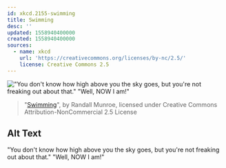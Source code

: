 ```yaml
---
id: xkcd.2155-swimming
title: Swimming
desc: ''
updated: 1558940400000
created: 1558940400000
sources:
  - name: xkcd
    url: 'https://creativecommons.org/licenses/by-nc/2.5/'
    license: Creative Commons 2.5
---
```

!["You don't know how high above you the sky goes, but you're not freaking out about that." "Well, NOW I am!"](https://imgs.xkcd.com/comics/swimming.png)
> "[Swimming](https://xkcd.com/2155/)", by Randall Munroe, licensed under Creative Commons Attribution-NonCommercial 2.5 License

## Alt Text
"You don't know how high above you the sky goes, but you're not freaking out about that." "Well, NOW I am!"
